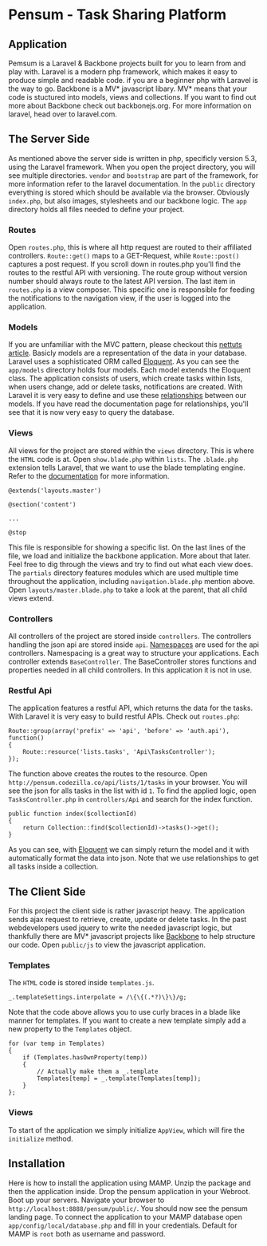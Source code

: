 # Pensum - Task Sharing Platform #

<h2 id="Application">Application</h2>

Pemsum is a Laravel & Backbone projects built for you to learn from and play with. Laravel is a modern php framework, which makes it easy to produce simple and readable code. if you are a beginner php with Laravel is the way to go.
Backbone is a MV* javascript libary. MV* means that your code is stuctured into models, views and collections.
If you want to find out more about Backbone check out backbonejs.org. For more information on laravel, head over to laravel.com.

<h2 id="Server">The Server Side</h2>

As mentioned above the server side is written in php, specificly version 5.3, using the Laravel framework.
When you open the project directory, you will see multiple directories. `vendor` and `bootstrap` are part of the framework, for more information refer to the laravel documentation. In the `public` directory everything is stored which should be available via the browser. Obviously `index.php`, but also images, stylesheets and our backbone logic.
The `app` directory holds all files needed to define your project.

<h3 id="Routes">Routes</h3>

Open `routes.php`, this is where all http request are routed to their affiliated controllers. `Route::get()` maps to a GET-Request, while `Route::post()` captures a post request. If you scroll down in routes.php you'll find the routes to the restful API with versioning. The route group without version number should always route to the latest API version.
The last item in `routes.php` is a view composer. This specific one is responsible for feeding the notifications to the navigation view, if the user is logged into the application.

<h3 id="Models">Models</h3>

If you are unfamiliar with the MVC pattern, please checkout this [nettuts article](http://net.tutsplus.com/tutorials/other/mvc-for-noobs/). Basicly models are a representation of the data in your database. Laravel uses a sophisticated ORM called [Eloquent](http://laravel.com/docs/eloquent). As you can see the `app/models` directory holds four models. Each model extends the Eloquent class. The application consists of users, which create tasks within lists, when users change, add or delete tasks, notifications are created.
With Laravel it is very easy to define and use these [relationships](http://laravel.com/docs/eloquent#relationships) between our models.
If you have read the documentation page for relationships, you'll see that it is now very easy to query the database.

<h3 id="Views">Views</h3>

All views for the project are stored within the `views` directory. This is where the `HTML` code is at. Open `show.blade.php` within `lists`. The `.blade.php` extension tells Laravel, that we want to use the blade templating engine. Refer to the [documentation](http://laravel.com/docs/templates#blade-templating) for more information.

    @extends('layouts.master')
    
    @section('content')
    
    ...
    
    @stop

This file is responsible for showing a specific list. On the last lines of the file, we load and initialize the backbone application. More about that later.
Feel free to dig through the views and try to find out what each view does. The `partials` directory features modules which are used multiple time throughout the application, including `navigation.blade.php` mention above.
Open `layouts/master.blade.php` to take a look at the parent, that all child views extend.

<h3 id="Controllers">Controllers</h3>

All controllers of the project are stored inside `controllers`. The controllers handling the json api are stored inside `api`. [Namespaces](http://php.net/manual/de/language.namespaces.php) are used for the api controllers. Namespacing is a great way to structure your applications.
Each controller extends `BaseController`. The BaseController stores functions and properties needed in all child controllers. In this application it is not in use.

<h3 id="Api">Restful Api</h3>

The application features a restful API, which returns the data for the tasks. With Laravel it is very easy to build restful APIs. Check out `routes.php`:

    Route::group(array('prefix' => 'api', 'before' => 'auth.api'), function()
    {
        Route::resource('lists.tasks', 'Api\TasksController');
    });

The function above creates the routes to the resource. Open `http://pensum.codezilla.co/api/lists/1/tasks` in your browser. You will see the json for alls tasks in the list with id `1`. To find the applied logic, open `TasksController.php` in `controllers/Api` and search for the index function.

    public function index($collectionId)
    {
        return Collection::find($collectionId)->tasks()->get();
    }

As you can see, with [Eloquent](http://laravel.com/docs/eloquent) we can simply return the model and it with automatically format the data into json. Note that we use relationships to get all tasks inside a collection.

<h2 id="Client">The Client Side</h2>

For this project the client side is rather javascript heavy. The application sends ajax request to retrieve, create, update or delete tasks. In the past webdevelopers used jquery to write the needed javascript logic, but thankfully there are MV* javascript projects like [Backbone](http://backbonejs.org/) to help structure our code.
Open `public/js` to view the javascript application.

<h3 id="Templates">Templates</h3>

The `HTML` code is stored inside `templates.js`.

    _.templateSettings.interpolate = /\{\{(.*?)\}\}/g;

Note that the code above allows you to use curly braces in a blade like manner for templates. If you want to create a new template simply add a new property to the `Templates` object.

    for (var temp in Templates)
    {
        if (Templates.hasOwnProperty(temp))
        {
            // Actually make them a _.template
            Templates[temp] = _.template(Templates[temp]);
        }
    };

<h3 id="Client">Views</h3>

To start of the application we simply initialize `AppView`, which will fire the `initialize` method.

<h2 id="Install">Installation</h2>

Here is how to install the application using MAMP. Unzip the package and then the application inside. Drop the pensum application in your Webroot. Boot up your servers. Navigate your browser to `http://localhost:8888/pensum/public/`. You should now see the pensum landing page. To connect the application to your MAMP database open `app/config/local/database.php` and fill in your credentials. Default for MAMP is `root` both as username and password.